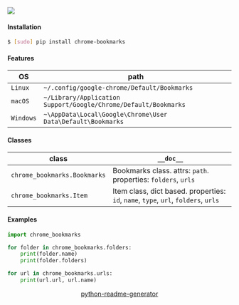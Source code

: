<!--
https://pypi.org/project/readme-generator/
https://pypi.org/project/python-readme-generator/
-->

[![](https://img.shields.io/pypi/pyversions/chrome-bookmarks.svg?longCache=True)](https://pypi.org/project/chrome-bookmarks/)

#### Installation
```bash
$ [sudo] pip install chrome-bookmarks
```

#### Features
OS|path
-|-
`Linux`|`~/.config/google-chrome/Default/Bookmarks`
`macOS`|`~/Library/Application Support/Google/Chrome/Default/Bookmarks`
`Windows`|`~\AppData\Local\Google\Chrome\User Data\Default\Bookmarks`

#### Classes
class|`__doc__`
-|-
`chrome_bookmarks.Bookmarks` |Bookmarks class. attrs: `path`. properties: `folders`, `urls`
`chrome_bookmarks.Item` |Item class, dict based. properties: `id`, `name`, `type`, `url`, `folders`, `urls`

#### Examples
```python
import chrome_bookmarks

for folder in chrome_bookmarks.folders:
    print(folder.name)
    print(folder.folders)
```

```python
for url in chrome_bookmarks.urls:
    print(url.url, url.name)
```

<p align="center">
    <a href="https://pypi.org/project/python-readme-generator/">python-readme-generator</a>
</p>